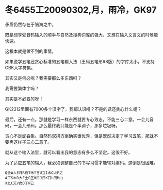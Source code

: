 # 冬6455工20090302,月，雨冷，GK97

矛盾仍然存在于脑海之中。

既是想享受音码输入的顺手与自然及搜狗词库的强大，又想在输入文言文的时候能快速。

这根本就是做不到的事情。

如果说学五笔还贪心标准的五笔输入法（王码五笔形98版）的字库太小，不支持GBK大字符集。

其实又是何必呢？我需要那么多东西吗？

我需要繁体字吗？

其实是不必要的呀！

GK2312里面有7000多个汉字了，我都认识吗？不是的话还贪心什么呢？

最后，还有一点，那就是学习一样东西就要专心致志，不能三心二意。一会儿音码，一会儿形码。那么最终我只能是个半调子，那多垃圾呀。

贪心不足蛇吞象。自然码双拼方案确实很优秀，但是既然决定了学习五笔，那就不要再这样子三心二意了。

就从这个输入法里，就可以看出我的意志有多么不坚定。这很不好。

为了适应五笔的输入，我必须调整自己的书写习惯才能输对编码。这倒是很困难。

    Q金W人E月R白T禾Y言U立I水O火P之
    A工S木D大F土G王H目J日K口L田M山
    X幺C又V女B子N已
    

